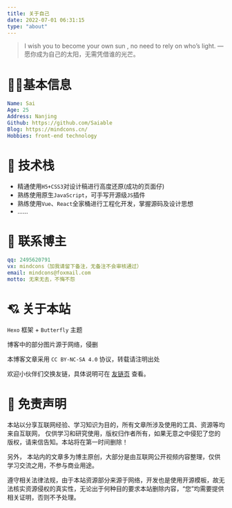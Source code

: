 ```yaml
---
title: 关于自己
date: 2022-07-01 06:31:15
type: "about"
---
```


> I wish you to become your own sun , no need to rely on who’s light.
> — 愿你成为自己的太阳，无需凭借谁的光芒。



# 🧑🏻基本信息

```yml
Name: Sai
Age: 25
Address: Nanjing
Github: https://github.com/Saiable
Blog: https://mindcons.cn/
Hobbies: front-end technology
```

# 🔨 技术栈

- 精通使用`H5+CSS3`对设计稿进行高度还原(成功的页面仔)
- 熟练使用原生`JavaScript`，可手写开源级`JS`插件
- 熟练使用`Vue`、`React`全家桶进行工程化开发，掌握源码及设计思想
- ......

# 💌 联系博主

```yml
qq: 2495620791
vx: mindcons（加我请留下备注，无备注不会审核通过）
email: mindcons@foxmail.com
motto: 无来无去，不悔不怨
```

# 💘 关于本站

`Hexo` 框架 + `Butterfly` 主题

博客中的部分图片源于网络，侵删

本博客文章采用 `CC BY-NC-SA 4.0` 协议，转载请注明出处

欢迎小伙伴们交换友链，具体说明可在 [友链页](https://mindcons.cn/link/) 查看。

# 🙋 免责声明

本站以分享互联网经验、学习知识为目的，所有文章所涉及使用的工具、资源等均来自互联网， 仅供学习和研究使用，版权归作者所有，如果无意之中侵犯了您的版权，请来信告知。本站将在第一时间删除！

另外， 本站内的文章多为博主原创，大部分是由互联网公开视频内容整理，仅供学习交流之用，不参与商业用途。

遵守相关法律法规，由于本站资源部分来源于网络，开发也是使用开源模板，故无法核实资源侵权的真实性，无论出于何种目的要求本站删除内容，“您”均需要提供相关证明，否则不予处理。